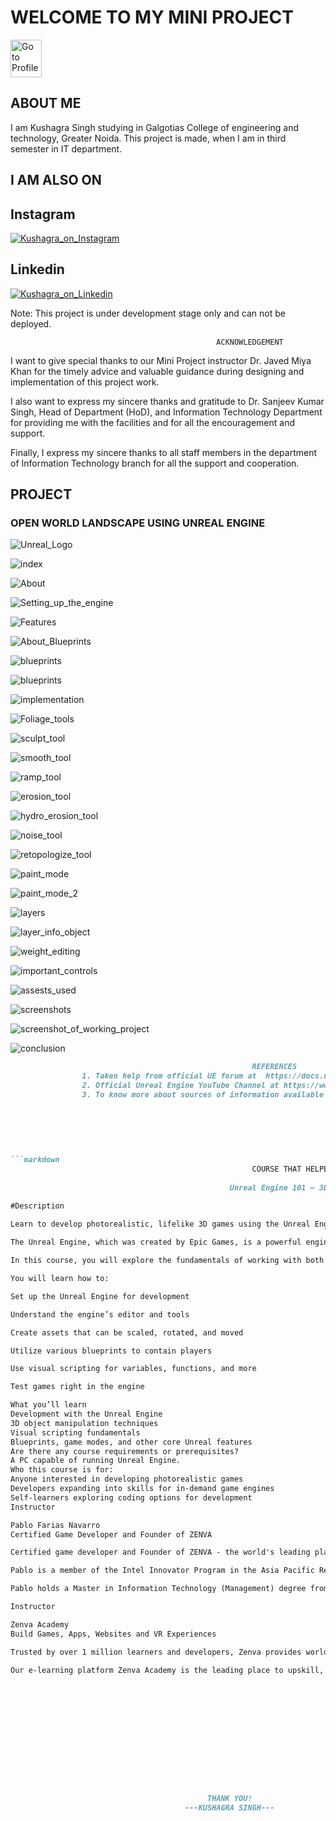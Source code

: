 # WELCOME TO MY MINI PROJECT

<a href="http://kushagraprofile.xyz">
         <img alt="Go to Profile" src="https://gitkushagra.github.io/medstore/Images/home.png" width="50" height="60"></a>

## ABOUT ME

I am Kushagra Singh studying in Galgotias College of engineering and technology, Greater Noida. This project is made, when I am in third semester in IT department.

## I AM ALSO ON

## Instagram
<a href="https://www.instagram.com/kushagra_shine">
         <img alt="Kushagra_on_Instagram" src="https://gitkushagra.github.io/medstore/Images/instalogo.png"></a>

## Linkedin
<a href="https://linkedin.com/in/kushagraprofile">
         <img alt="Kushagra_on_Linkedin" src="https://gitkushagra.github.io/medstore/Images/linklogo.png"></a>
         
 Note: This project is under development stage only and can not be deployed.
                              

                                                  ACKNOWLEDGEMENT

I want to give special thanks to our Mini Project instructor Dr. Javed Miya Khan for the timely advice and valuable guidance during designing and implementation of this project work.

I also want to express my sincere thanks and gratitude to Dr. Sanjeev Kumar Singh, Head of Department (HoD), and Information Technology Department for providing me with the facilities and for all the encouragement and support.

Finally, I express my sincere thanks to all staff members in the department of Information Technology branch for all the support and cooperation.


## PROJECT

### OPEN WORLD LANDSCAPE USING UNREAL ENGINE

![Unreal_Logo](https://gitkushagra.github.io/unreal/Images/unreallogo.png)

![index](https://gitkushagra.github.io/unreal/Images/1.png)

![About](https://gitkushagra.github.io/unreal/Images/2.png)

![Setting_up_the_engine](https://gitkushagra.github.io/unreal/Images/3.png)

![Features](https://gitkushagra.github.io/unreal/Images/4.png)

![About_Blueprints](https://gitkushagra.github.io/unreal/Images/5.png)

![blueprints](https://gitkushagra.github.io/unreal/Images/6.png)

![blueprints](https://gitkushagra.github.io/unreal/Images/7.png)

![implementation](https://gitkushagra.github.io/unreal/Images/8.png)

![Foliage_tools](https://gitkushagra.github.io/unreal/Images/9.png)

![sculpt_tool](https://gitkushagra.github.io/unreal/Images/10.png)

![smooth_tool](https://gitkushagra.github.io/unreal/Images/11.png)

![ramp_tool](https://gitkushagra.github.io/unreal/Images/12.png)

![erosion_tool](https://gitkushagra.github.io/unreal/Images/13.png)

![hydro_erosion_tool](https://gitkushagra.github.io/unreal/Images/14.png)

![noise_tool](https://gitkushagra.github.io/unreal/Images/15.png)

![retopologize_tool](https://gitkushagra.github.io/unreal/Images/16.png)

![paint_mode](https://gitkushagra.github.io/unreal/Images/17.png)

![paint_mode_2](https://gitkushagra.github.io/unreal/Images/18.png)

![layers](https://gitkushagra.github.io/unreal/Images/19.png)

![layer_info_object](https://gitkushagra.github.io/unreal/Images/20.png)

![weight_editing](https://gitkushagra.github.io/unreal/Images/21.png)

![important_controls](https://gitkushagra.github.io/unreal/Images/22.png)

![assests_used](https://gitkushagra.github.io/unreal/Images/23.png)

![screenshots](https://gitkushagra.github.io/unreal/Images/24.png)

![screenshot_of_working_project](https://gitkushagra.github.io/unreal/Images/25.png)

![conclusion](https://gitkushagra.github.io/unreal/Images/26.png)

```markdown
                                                      REFERENCES
                1. Taken help from official UE forum at  https://docs.unrealengine.com/
                2. Official Unreal Engine YouTube Channel at https://www.youtube.com/c/UnrealEngine
                3. To know more about sources of information available from https://www.google.com/.
                
                
                
                
                
                
```markdown
                                                      COURSE THAT HELPED A LOT
                                                      
                                                 Unreal Engine 101 – 3D Game Creation

#Description
 
Learn to develop photorealistic, lifelike 3D games using the Unreal Engine!

The Unreal Engine, which was created by Epic Games, is a powerful engine capable of amazing graphics and efficiency to run even the most complex games. Not only is the engine a top choice for indie developers, but it is used extensively by AAA game studios as well – making skills with Unreal highly in-demand throughout the industry.

In this course, you will explore the fundamentals of working with both the Unreal Engine itself as well as the popular Blueprints Visual Scripting system – which allows developers to create their games with no prior coding knowledge needed. In doing so, you’ll gain integral skills that will help you to begin developing your own 3D game projects.

You will learn how to:

Set up the Unreal Engine for development

Understand the engine’s editor and tools

Create assets that can be scaled, rotated, and moved

Utilize various blueprints to contain players

Use visual scripting for variables, functions, and more

Test games right in the engine

What you’ll learn
Development with the Unreal Engine
3D object manipulation techniques
Visual scripting fundamentals
Blueprints, game modes, and other core Unreal features
Are there any course requirements or prerequisites?
A PC capable of running Unreal Engine.
Who this course is for:
Anyone interested in developing photorealistic games
Developers expanding into skills for in-demand game engines
Self-learners exploring coding options for development
Instructor

Pablo Farias Navarro
Certified Game Developer and Founder of ZENVA

Certified game developer and Founder of ZENVA - the world's leading platform to learn game making, VR, machine learning and full-stack programming. Since 2012, Pablo has been developing professional-grade courses that have helped over 1 million people gain valuable skills.

Pablo is a member of the Intel Innovator Program in the Asia Pacific Region, and has run live programming workshops in San Francisco, Brisbane and Bangalore.

Pablo holds a Master in Information Technology (Management) degree from the University of Queensland (Australia) and a Master of Science in Engineering degree from the Catholic University of Chile.

Instructor

Zenva Academy
Build Games, Apps, Websites and VR Experiences

Trusted by over 1 million learners and developers, Zenva provides world-class training on in-demand programming skills covering game development, machine learning, virtual reality and full-stack web development.

Our e-learning platform Zenva Academy is the leading place to upskill, learn and gain key tech skills for the innovation economy. Our curriculum is organized about Mini-Degrees™ which cover a wide range of technical subjects and include video, project files and mentor support.
                
                
                
                
                
                
                
                
                
      



                                            THANK YOU!
                                       ---KUSHAGRA SINGH---

